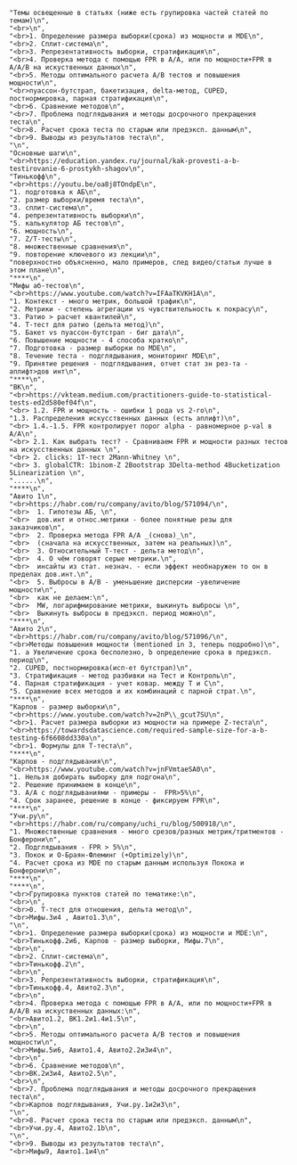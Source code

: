     "Темы освещенные в статьях (ниже есть групировка частей статей по темам)\n",
    "<br>\n",
    "<br>1. Определение размера выборки(срока) из мощности и MDE\n",
    "<br>2. Сплит-система\n", 
    "<br>3. Репрезентативность выборки, стратификация\n",
    "<br>4. Проверка метода с помощью FPR в A/A, или по мощности+FPR в A/A/B на искуственных данных\n",
    "<br>5. Методы оптимального расчета А/B тестов и повышения мощности\n",
    "<br>пуассон-бутстрап, бакетизация, delta-метод, CUPED, постнормировка, парная стратификация\n",
    "<br>6. Сравнение методов\n",
    "<br>7. Проблема подглядывания и методы досрочного прекращения теста\n",
    "<br>8. Расчет срока теста по старым или предэксп. данным\n",
    "<br>9. Выводы из результатов теста\n",
    "\n",
    "Основные шаги\n",
    "<br>https://education.yandex.ru/journal/kak-provesti-a-b-testirovanie-6-prostykh-shagov\n",
    "Тинькофф\n",
    "<br>https://youtu.be/oa8j8TOndpE\n",
    "1. подготовка к АБ\n",
    "2. размер выборки/время теста\n",
    "3. сплит-система\n",
    "4. репрезентативность выборки\n",
    "5. калькулятор АБ тестов\n",
    "6. мощность\n",
    "7. Z/Т-тесты\n",
    "8. множественные сравнения\n",
    "9. повторение ключевого из лекции\n",
    "поверхностно объясненно, мало примеров, след видео/статьи лучше в этом плане\n",
    "****\n",
    "Мифы аб-тестов\n",
    "<br>https://www.youtube.com/watch?v=IFAaTKVKH1A\n",
    "1. Контекст - много метрик, большой трафик\n",
    "2. Метрики - степень агрегации vs чувствительность к покрасу\n",
    "3. Ратио > расчет квантилей\n",
    "4. Т-тест для ратио (дельта метод)\n",
    "5. Бакет vs пуассон-бутстрап - биг дата\n",
    "6. Повышение мощности - 4 способа кратко\n",
    "7. Подготовка - размер выборки по MDE\n",
    "8. Течение теста - подглядывания, мониторинг MDE\n",
    "9. Принятие решения - подглядывания, отчет стат зн рез-та - аплифт>дов инт\n",
    "****\n",
    "ВК\n",
    "<br>https://vkteam.medium.com/practitioners-guide-to-statistical-tests-ed2d580ef04f\n",
    "<br> 1.2. FPR и мощность - ошибки 1 рода vs 2-го\n",
    "1.3. Распределения искусственных данных (есть аплифт)\n",
    "<br> 1.4.-1.5. FPR контролирует порог alpha - равномерное p-val в A/A\n",
    "<br> 2.1. Как выбрать тест? - Сравниваем FPR и мощности разных тестов на искусственных данных \n",
    "<br> 2. clicks: 1Т-тест 2Mann-Whitney \n",
    "<br> 3. globalCTR: 1binom-Z 2Bootstrap 3Delta-method 4Bucketization 5Linearization \n",
    "......\n",
    "****\n",
    "Авито 1\n",
    "<br>https://habr.com/ru/company/avito/blog/571094/\n",
    "<br>  1. Гипотезы АБ, \n",
    "<br>  дов.инт и относ.метрики - более понятные резы для заказчиков\n",
    "<br>  2. Проверка метода FPR A/A _(снова)_\n",
    "<br>  (сначала на искусственных, затем на реальных)\n",
    "<br>  3. Относительный T-тест - дельта метод\n",
    "<br>  4. О чём говорят серые метрики.\n",
    "<br>  инсайты из стат. незнач. - если эффект необнаружен то он в пределах дов.инт.\n",
    "<br>  5. Выбросы в A/B - уменьшение дисперсии -увеличение мощности\n",
    "<br>  как не делаем:\n",
    "<br>  MW, логарифмирование метрики, выкинуть выбросы \n",
    "<br>  Выкинуть выбросы в предэксп. период можно\n",
    "****\n",
    "Авито 2\n",
    "<br>https://habr.com/ru/company/avito/blog/571096/\n",
    "<br>Методы повышения мощности (mentioned in 3, теперь подробно)\n",
    "1. a Увеличение срока бесполезно, b определение срока в предэксп. период\n",
    "2. CUPED, постнормировка(исп-ет бутстрап)\n",
    "3. Стратификация - метод разбивки на Тест и Контроль\n",
    "4. Парная стратификация - учет ковар. между Т и С\n",
    "5. Сравнение всех методов и их комбинаций с парной страт.\n",
    "****\n",
    "Карпов - размер выборки\n",
    "<br>https://www.youtube.com/watch?v=2nP\\_gcut7SU\n",
    "<br>1. Расчет размера выборки из мощности на примере Z-теста\n",
    "<br>https://towardsdatascience.com/required-sample-size-for-a-b-testing-6f6608dd330a\n",
    "<br>1. Формулы для Т-теста\n",
    "****\n",
    "Карпов - подглядывания\n",
    "<br>https://www.youtube.com/watch?v=jnFVmtaeSA0\n",
    "1. Нельзя добирать выборку для подгона\n",
    "2. Решение принимаем в конце\n",
    "3. А/А с подглядываниями - примеры -  FPR>5%\n",
    "4. Срок заранее, решение в конце - фиксируем FPR\n",
    "****\n",
    "Учи.ру\n",
    "<br>https://habr.com/ru/company/uchi_ru/blog/500918/\n",
    "1. Множественные сравнения - много срезов/разных метрик/тритментов - Бонферони\n",
    "2. Подглядывания - FPR > 5%\n",
    "3. Покок и О-Браян-Флеминг (+Optimizely)\n",
    "4. Расчет срока из MDE по старым данным используя Покока и Бонферони\n",
    "****\n",
    "****\n",
    "<br>Групировка пунктов статей по тематике:\n",
    "<br>\n",
    "<br>0. Т-тест для отношения, дельта метод\n",
    "<br>Мифы.3и4 , Авито1.3\n",
    "\n",
    "<br>1. Определение размера выборки(срока) из мощности и MDE:\n",
    "<br>Тинькофф.2и6, Карпов - размер выборки, Мифы.7\n",
    "<br>\n",
    "<br>2. Сплит-система\n", 
    "<br>Тинькофф.2\n", 
    "<br>\n",
    "<br>3. Репрезентативность выборки, стратификация\n",
    "<br>Тинькофф.4, Авито2.3\n",
    "<br>\n",
    "<br>4. Проверка метода с помощью FPR в A/A, или по мощности+FPR в A/A/B на искуственных данных:\n",
    "<br>Авито1.2, ВК1.2и1.4и1.5\n",
    "<br>\n",
    "<br>5. Методы оптимального расчета А/B тестов и повышения мощности\n",
    "<br>Мифы.5и6, Авито1.4, Авито2.2и3и4\n",
    "<br>\n",
    "<br>6. Сравнение методов\n",
    "<br>ВК.2и3и4, Авито2.5\n",
    "<br>\n",
    "<br>7. Проблема подглядывания и методы досрочного прекращения теста\n",
    "<br>Карпов подглядывания, Учи.ру.1и2и3\n",
    "\n",
    "<br>8. Расчет срока теста по старым или предэксп. данным\n",
    "<br>Учи.ру.4, Авито2.1b\n", 
    "\n",
    "<br>9. Выводы из результатов теста\n",
    "<br>Мифы9, Авито1.1и4\n"
